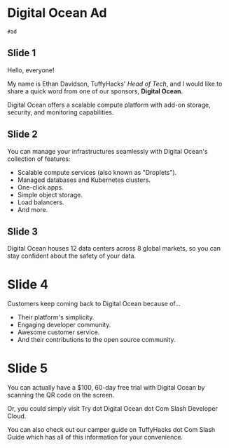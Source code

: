 # Digital Ocean Ad

`#ad`

## Slide 1

Hello, everyone!

My name is Ethan Davidson, TuffyHacks' _Head of Tech_, and I would like to share a quick word from one of our sponsors, **Digital Ocean**.

Digital Ocean offers a scalable compute platform with add-on storage, security, and monitoring capabilities.

## Slide 2

You can manage your infrastructures seamlessly with Digital Ocean's collection of features:

- Scalable compute services (also known as "Droplets").
- Managed databases and Kubernetes clusters.
- One-click apps.
- Simple object storage.
- Load balancers.
- And more.

## Slide 3

Digital Ocean houses 12 data centers across 8 global markets, so you can stay confident about the safety of your data.

# Slide 4

Customers keep coming back to Digital Ocean because of...

- Their platform's simplicity.
- Engaging developer community.
- Awesome customer service.
- And their contributions to the open source community.

# Slide 5

You can actually have a $100, 60-day free trial with Digital Ocean by scanning the QR code on the screen.

Or, you could simply visit Try dot Digital Ocean dot Com Slash Developer Cloud.

You can also check out our camper guide on TuffyHacks dot Com Slash Guide which has all of this information for your convenience.
